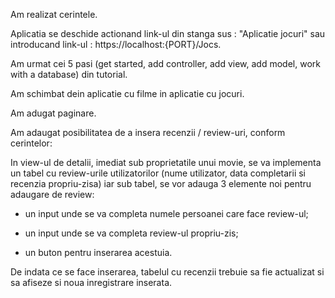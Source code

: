 Am realizat cerintele.

Aplicatia se deschide actionand link-ul din stanga sus : "Aplicatie jocuri" sau introducand link-ul : https://localhost:{PORT}/Jocs.

Am urmat cei 5 pasi (get started, add controller, add view, add model, work with a database) din tutorial.

Am schimbat dein aplicatie cu filme in aplicatie cu jocuri.

Am adugat paginare.

Am adaugat posibilitatea de  a insera recenzii / review-uri, conform cerintelor: 

In view-ul de detalii, imediat sub proprietatile unui movie, se va implementa un tabel cu review-urile utilizatorilor (nume utilizator, data completarii si recenzia propriu-zisa) iar sub tabel, se vor adauga 3 elemente noi pentru adaugare de review:

- un input unde se va completa numele persoanei care face review-ul;

- un input unde se va completa review-ul propriu-zis;

- un buton pentru inserarea acestuia.

De indata ce se face inserarea, tabelul cu recenzii trebuie sa fie actualizat si sa afiseze si noua inregistrare inserata.